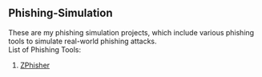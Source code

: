 ## Phishing-Simulation
These are my phishing simulation projects, which include various phishing tools to simulate real-world phishing attacks.  
List of Phishing Tools:  
1. [ZPhisher](/ZPhisher-Sim)
